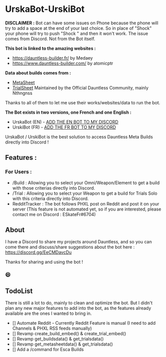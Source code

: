 # UrskaBot-UrskiBot

**DISCLAIMER :**
Bot can have some issues on Phone because the phone will try to add a space at the end of your last choice.
So in place of "Shock" your phone will try to push "Shock " and then it won't work. The issue comes from Discord. Not from the Bot itself.

**This bot is linked to the amazing websites :**
- https://dauntless-builder.fr/ by Medaey
- https://www.dauntless-builder.com/ by atomicptr

**Data about builds comes from :**
- [MetaSheet](https://docs.google.com/spreadsheets/d/1-I4LQ_8uNqV9LuybXhz2wjmcPeTNNGWRZ-kFjsckwtk/edit#gid=0)
- [TrialSheet](https://docs.google.com/spreadsheets/d/1Kv3nlr7y5DJB_olhATqXXh-jPCkDygNCVyHkDwllTsc/edit)
Maintained by the Official Dauntless Community, mainly Nthngnss

Thanks to all of them to let me use their works/websites/data to run the bot.

__The Bot exists in two versions, one French and one English :__
- UrskaBot (EN) - [ADD THE EN BOT TO MY DISCORD](https://discord.com/api/oauth2/authorize?client_id=701147779199926373&permissions=294205323264&scope=bot%20applications.commands)
- UrskiBot (FR) - [ADD THE FR BOT TO MY DISCORD](https://discord.com/api/oauth2/authorize?client_id=923531479819112499&permissions=294205323264&scope=bot%20applications.commands)

UrskaBot / UrskiBot is the best solution to access Dauntless Meta Builds directly into Discord !

## Features :
### For Users : 
- /Build : Allowing you to select your Omni/Weapon/Element to get a build with those criterias directly into Discord.
- /Trial : Allowing you to select your Weapon to get a build for Trials Solo with this criteria directly into Discord.
- RedditTracker : The bot follows PHXL post on Reddit and post it on your server (This feature is not automated yet, so if you are interested, please contact me on Discord : ESkateFr#6704)

## About
I have a Discord to share my projects around Dauntless, and so you can come there and discuss/share suggestions about the bot here : https://discord.gg/EeCMDavcDu

Thanks for sharing and using the bot !

### 😄

## TodoList
There is still a lot to do, mainly to clean and optimize the bot. But I didn't plan any new major features to add into the bot, as the features already available are the ones I wanted to bring in.
- [] Automate Reddit - Currently Reddit Feature is manual (I need to add Channels & PHXL RSS feeds manually)
- [] Revamp create_build_embed() & create_trial_embed()
- [] Revamp get_buildsdata() & get_trialsdata()
- [] Revamp get_metasheetdata() & get_trialsdata()
- [] Add a /command for Esca Builds